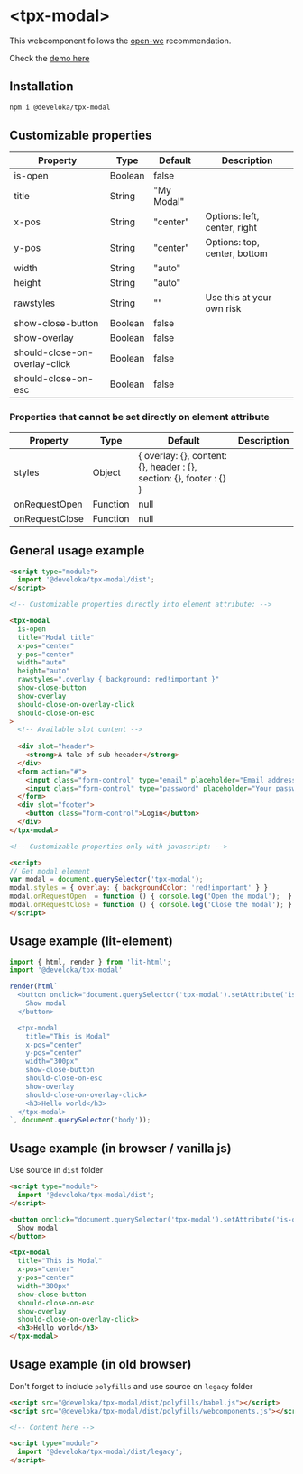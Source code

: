 # \<tpx-modal>

This webcomponent follows the [open-wc](https://github.com/open-wc/open-wc) recommendation.

Check the [demo here](https://code.duapx.id/gist/6888d64486fe9681104e7e66e102c9f0)

## Installation
```bash
npm i @develoka/tpx-modal
```

## Customizable properties

| Property                      | Type    | Default    | Description                  |
| ----------------------------- | ------- | ---------- | ---------------------------- |
| is-open                       | Boolean | false      |                              |
| title                         | String  | "My Modal" |                              |
| x-pos                         | String  | "center"   | Options: left, center, right |
| y-pos                         | String  | "center"   | Options: top, center, bottom |
| width                         | String  | "auto"     |                              |
| height                        | String  | "auto"     |                              |
| rawstyles                     | String  | ""         | Use this at your own risk    |
| show-close-button             | Boolean | false      |                              |
| show-overlay                  | Boolean | false      |                              |
| should-close-on-overlay-click | Boolean | false      |                              |
| should-close-on-esc           | Boolean | false      |                              |

### Properties that cannot be set directly on element attribute

| Property       | Type     | Default                                                             | Description |
| -------------- | -------- | ------------------------------------------------------------------- | ----------- |
| styles         | Object   | { overlay: {}, content: {}, header : {}, section: {}, footer : {} } |             |
| onRequestOpen  | Function | null                                                                |             |
| onRequestClose | Function | null                                                                |             |


## General usage example

```html
<script type="module">
  import '@develoka/tpx-modal/dist';
</script>

<!-- Customizable properties directly into element attribute: --> 

<tpx-modal
  is-open
  title="Modal title"
  x-pos="center"
  y-pos="center"
  width="auto"
  height="auto"
  rawstyles=".overlay { background: red!important }"
  show-close-button
  show-overlay
  should-close-on-overlay-click
  should-close-on-esc
>
  <!-- Available slot content -->
  
  <div slot="header">
    <strong>A tale of sub heeader</strong>
  </div>
  <form action="#">
    <input class="form-control" type="email" placeholder="Email address" /> 
    <input class="form-control" type="password" placeholder="Your password" /> 
  </form>
  <div slot="footer">
    <button class="form-control">Login</button>
  </div>
</tpx-modal>

<!-- Customizable properties only with javascript: --> 

<script>
// Get modal element
var modal = document.querySelector('tpx-modal');
modal.styles = { overlay: { backgroundColor: 'red!important' } }
modal.onRequestOpen  = function () { console.log('Open the modal');  }
modal.onRequestClose = function () { console.log('Close the modal'); }
</script>
```

## Usage example (lit-element)
```js
import { html, render } from 'lit-html';
import '@develoka/tpx-modal'

render(html`
  <button onclick="document.querySelector('tpx-modal').setAttribute('is-open', true)">
    Show modal
  </button>

  <tpx-modal 
    title="This is Modal" 
    x-pos="center"
    y-pos="center"
    width="300px"
    show-close-button
    should-close-on-esc
    show-overlay
    should-close-on-overlay-click>
    <h3>Hello world</h3>
  </tpx-modal>
`, document.querySelector('body'));
```

## Usage example (in browser / vanilla js)

Use source in `dist` folder

```html
<script type="module">
  import '@develoka/tpx-modal/dist';
</script>

<button onclick="document.querySelector('tpx-modal').setAttribute('is-open', true)">
  Show modal
</button>

<tpx-modal 
  title="This is Modal" 
  x-pos="center"
  y-pos="center"
  width="300px"
  show-close-button
  should-close-on-esc
  show-overlay
  should-close-on-overlay-click>
  <h3>Hello world</h3>
</tpx-modal>
```

## Usage example (in old browser)

Don't forget to include `polyfills` and use source on `legacy` folder

```html
<script src="@develoka/tpx-modal/dist/polyfills/babel.js"></script>
<script src="@develoka/tpx-modal/dist/polyfills/webcomponents.js"></script>

<!-- Content here -->

<script type="module">
  import '@develoka/tpx-modal/dist/legacy';
</script>
```
